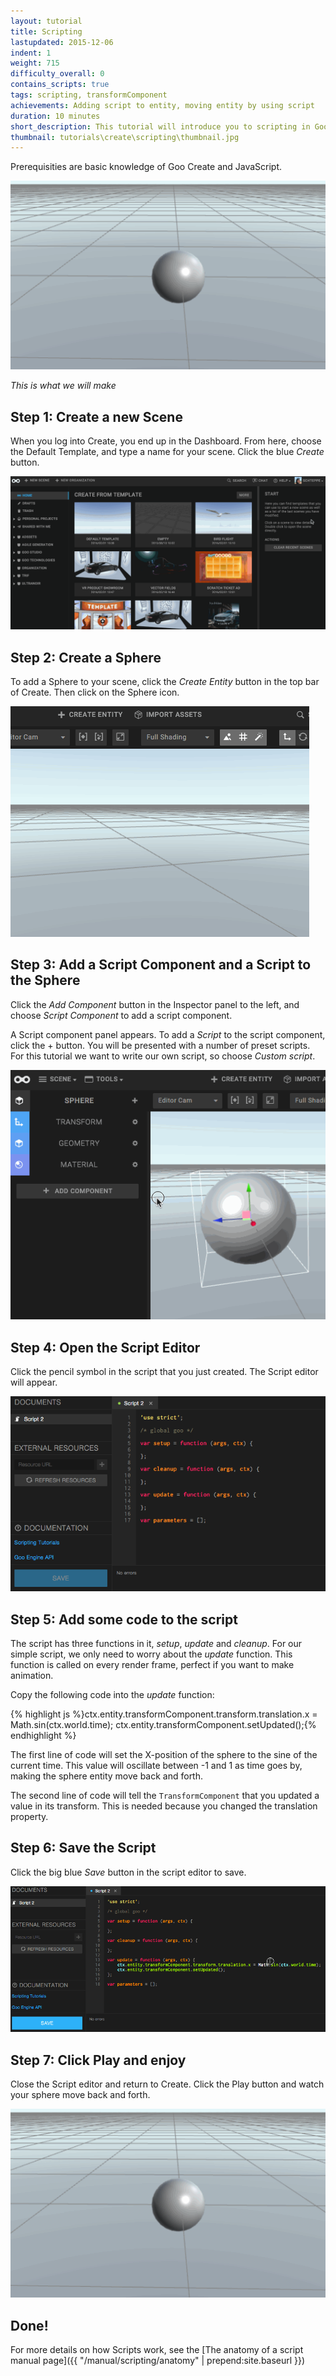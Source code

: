 ```yaml
---
layout: tutorial
title: Scripting
lastupdated: 2015-12-06
indent: 1
weight: 715
difficulty_overall: 0
contains_scripts: true
tags: scripting, transformComponent
achievements: Adding script to entity, moving entity by using script
duration: 10 minutes
short_description: This tutorial will introduce you to scripting in Goo Create. We will make a script that moves a sphere back and forth.
thumbnail: tutorials\create\scripting\thumbnail.jpg
---
```

Prerequisities are basic knowledge of Goo Create and JavaScript.

![](moving-sphere.gif)

*This is what we will make*

## Step 1: Create a new Scene

When you log into Create, you end up in the Dashboard. From here, choose the Default Template, and type a name for your scene. Click the blue *Create* button.

![](create-new-scene.gif)


## Step 2: Create a Sphere

To add a Sphere to your scene, click the *Create Entity* button in the top bar of Create. Then click on the Sphere icon.

![](create-add-sphere.gif)


## Step 3: Add a Script Component and a Script to the Sphere

Click the *Add Component* button in the Inspector panel to the left, and choose *Script Component* to add a script component.

A Script component panel appears. To add a *Script* to the script component, click the + button. You will be presented with a number of preset scripts. For this tutorial we want to write our own script, so choose *Custom script*.

![](create-add-script.gif)

## Step 4: Open the Script Editor

Click the pencil symbol in the script that you just created. The Script editor will appear.

![](script-editor.png)

## Step 5: Add some code to the script

The script has three functions in it, *setup*, *update* and *cleanup*. For our simple script, we only need to worry about the *update* function. This function is called on every render frame, perfect if you want to make animation.

Copy the following code into the *update* function:

{% highlight js %}ctx.entity.transformComponent.transform.translation.x = Math.sin(ctx.world.time);
ctx.entity.transformComponent.setUpdated();{% endhighlight %}

The first line of code will set the X-position of the sphere to the sine of the current time. This value will oscillate between -1 and 1 as time goes by, making the sphere entity move back and forth.

The second line of code will tell the ```TransformComponent``` that you updated a value in its transform. This is needed because you changed the translation property.

## Step 6: Save the Script

Click the big blue *Save* button in the script editor to save.

![](create-save-script.gif)

## Step 7: Click Play and enjoy

Close the Script editor and return to Create. Click the Play button and watch your sphere move back and forth.

![](moving-sphere.gif)

## Done!

For more details on how Scripts work, see the [The anatomy of a script manual page]({{ "/manual/scripting/anatomy" | prepend:site.baseurl }})
